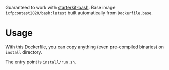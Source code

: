 Guaranteed to work with [starterkit-bash](https://github.com/icfpcontest2020/starterkit-bash).
Base image `icfpcontest2020/bash:latest` built automatically from `Dockerfile.base`.

# Usage
With this Dockerfile, you can copy anything (even pre-compiled binaries) on `install` directory.

The entry point is `install/run.sh`. 
